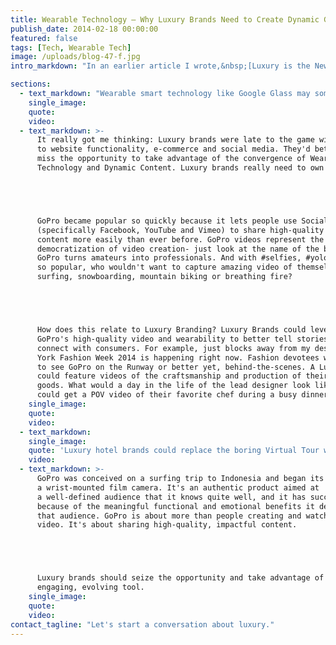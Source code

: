 ```yaml
---
title: Wearable Technology – Why Luxury Brands Need to Create Dynamic GoPro Content
publish_date: 2014-02-18 00:00:00
featured: false
tags: [Tech, Wearable Tech]
image: /uploads/blog-47-f.jpg
intro_markdown: "In an earlier article I wrote,&nbsp;[Luxury is the New Black](http://ogroup.net/luxury_branding_blog/the-new-black/), I talked about brands using the word \"black\" to denote a high-end offering. So I wasn't completely surprised to see that GoPro, the amazing video camera brand, had released a new model, \"GoPro Hero 3 Black Edition.\"​"

sections:
  - text_markdown: "Wearable smart technology like Google Glass may someday be ubiquitous, but for now GoPro is dominating, and the brand seems to have reached the tipping point. (In fact, while writing this article, GoPro announced its IPO.) It's everywhere. And it's more than a camera company. It's a content platform unto itself.​"
    single_image:
    quote:
    video:
  - text_markdown: >-
      It really got me thinking: Luxury brands were late to the game with regard
      to website functionality, e-commerce and social media. They'd better not
      miss the opportunity to take advantage of the convergence of Wearable
      Technology and Dynamic Content. Luxury brands really need to own this one.





      GoPro became popular so quickly because it lets people use Social Media
      (specifically Facebook, YouTube and Vimeo) to share high-quality video
      content more easily than ever before. GoPro videos represent the
      democratization of video creation- just look at the name of the brand.
      GoPro turns amateurs into professionals. And with #selfies, #yolo and #fomo
      so popular, who wouldn't want to capture amazing video of themselves
      surfing, snowboarding, mountain biking or breathing fire?





      How does this relate to Luxury Branding? Luxury Brands could leverage
      GoPro's high-quality video and wearability to better tell stories and
      connect with consumers. For example, just blocks away from my desk, New
      York Fashion Week 2014 is happening right now. Fashion devotees would love
      to see GoPro on the Runway or better yet, behind-the-scenes. A Luxury brand
      could feature videos of the craftsmanship and production of their high-end
      goods. What would a day in the life of the lead designer look like? Foodies
      could get a POV video of their favorite chef during a busy dinner shift.​
    single_image:
    quote:
    video:
  - text_markdown:
    single_image:
    quote: 'Luxury hotel brands could replace the boring Virtual Tour with dynamic, branded content to show an amazing property or experience to potential guests.'
    video:
  - text_markdown: >-
      GoPro was conceived on a surfing trip to Indonesia and began its life as
      a wrist-mounted film camera. It's an authentic product aimed at
      a well-defined audience that it knows quite well, and it has succeeded
      because of the meaningful functional and emotional benefits it delivers to
      that audience. GoPro is about more than people creating and watching great
      video. It's about sharing high-quality, impactful content.





      Luxury brands should seize the opportunity and take advantage of this
      engaging, evolving tool.​
    single_image:
    quote:
    video:
contact_tagline: "Let's start a conversation about luxury."
---
```




